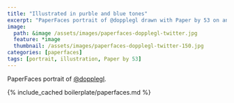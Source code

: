 ```yaml
---
title: "Illustrated in purble and blue tones"
excerpt: "PaperFaces portrait of @dopplegl drawn with Paper by 53 on an iPad."
image: 
  path: &image /assets/images/paperfaces-dopplegl-twitter.jpg 
  feature: *image
  thumbnail: /assets/images/paperfaces-dopplegl-twitter-150.jpg
categories: [paperfaces]
tags: [portrait, illustration, Paper by 53]
---
```


PaperFaces portrait of [@dopplegl](https://twitter.com/dopplegl).

{% include_cached boilerplate/paperfaces.md %}
